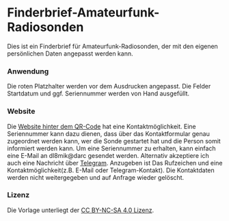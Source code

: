 # Finderbrief-Amateurfunk-Radiosonden
Dies ist ein Finderbrief für Amateurfunk-Radiosonden, der mit den eigenen persönlichen Daten angepasst werden kann.

### Anwendung
Die roten Platzhalter werden vor dem Ausdrucken angepasst. Die Felder Startdatum und ggf. Seriennummer werden von Hand ausgefüllt.

### Website
Die [Website hinter dem QR-Code](https://privat-47776839.hubspotpagebuilder.com/de-de/radiosonde-found) hat eine Kontaktmöglichkeit.
Eine Seriennummer kann dazu dienen, dass über das Kontaktformular genau zugeordnet werden kann, wer die Sonde gestartet hat und die Person somit informiert werden kann.
Um eine Seriennummer zu erhalten, kann einfach eine E-Mail an dl8mik@darc gesendet werden. Alternativ akzeptiere ich auch eine Nachricht über [Telegram](https://t.me/DL8MIK). Anzugeben ist Das Rufzeichen und eine Kontaktmöglichkeit(z.B. E-Mail oder Telegram-Kontakt). Die Kontaktdaten werden nicht weitergegeben und auf Anfrage wieder gelöscht.

### Lizenz
Die Vorlage unterliegt der [CC BY-NC-SA 4.0 Lizenz](https://creativecommons.org/licenses/by-nc-sa/4.0/).
